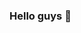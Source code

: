 ### Hello guys 👋

<!--
**kwejauweysu/kwejauweysu** is a ✨ _special_ ✨ repository because its `README.md` (this file) appears on your GitHub profile.

Here are some ideas to get you started:

- 🔭 I’m currently working on 
- 🌱 I’m currently learning web application
- 👯 I’m looking to collaborate on learning website application
- 🤔 I’m looking for help with coding
- 💬 Ask me about ...
- 📫 How to reach me: fxkid360@gmail.com
- 😄 Pronouns: ...
- ⚡ Fun fact: a little knowledge about coding java,html, Css
-->
